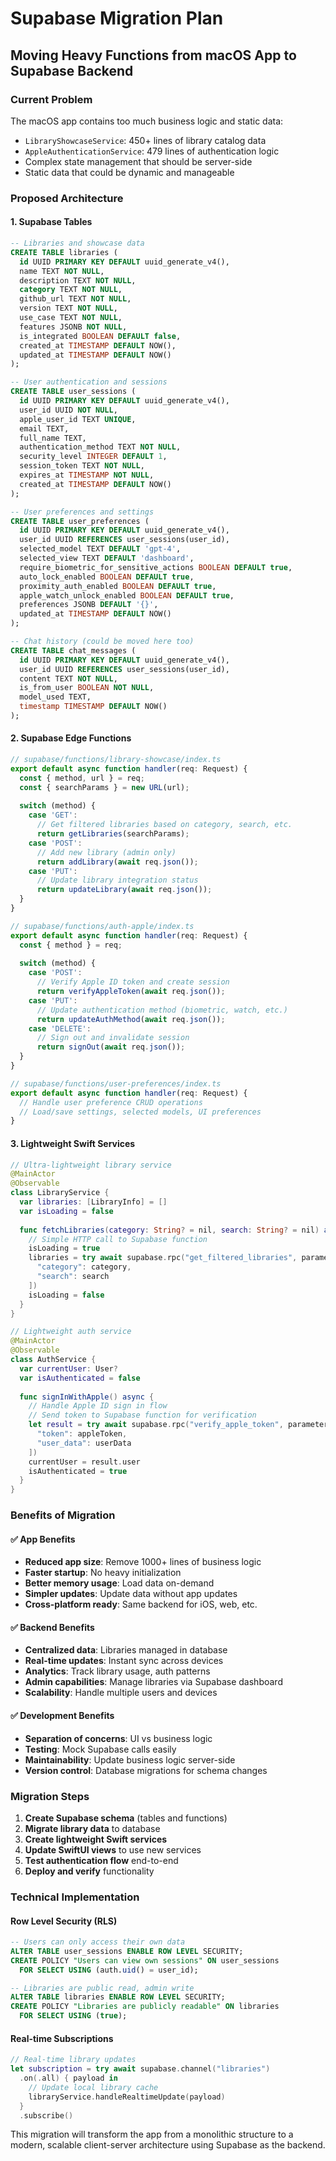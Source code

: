 # Supabase Migration Plan
## Moving Heavy Functions from macOS App to Supabase Backend

### Current Problem
The macOS app contains too much business logic and static data:
- `LibraryShowcaseService`: 450+ lines of library catalog data
- `AppleAuthenticationService`: 479 lines of authentication logic  
- Complex state management that should be server-side
- Static data that could be dynamic and manageable

### Proposed Architecture

#### 1. Supabase Tables

```sql
-- Libraries and showcase data
CREATE TABLE libraries (
  id UUID PRIMARY KEY DEFAULT uuid_generate_v4(),
  name TEXT NOT NULL,
  description TEXT NOT NULL,
  category TEXT NOT NULL,
  github_url TEXT NOT NULL,
  version TEXT NOT NULL,
  use_case TEXT NOT NULL,
  features JSONB NOT NULL,
  is_integrated BOOLEAN DEFAULT false,
  created_at TIMESTAMP DEFAULT NOW(),
  updated_at TIMESTAMP DEFAULT NOW()
);

-- User authentication and sessions
CREATE TABLE user_sessions (
  id UUID PRIMARY KEY DEFAULT uuid_generate_v4(),
  user_id UUID NOT NULL,
  apple_user_id TEXT UNIQUE,
  email TEXT,
  full_name TEXT,
  authentication_method TEXT NOT NULL,
  security_level INTEGER DEFAULT 1,
  session_token TEXT NOT NULL,
  expires_at TIMESTAMP NOT NULL,
  created_at TIMESTAMP DEFAULT NOW()
);

-- User preferences and settings
CREATE TABLE user_preferences (
  id UUID PRIMARY KEY DEFAULT uuid_generate_v4(),
  user_id UUID REFERENCES user_sessions(user_id),
  selected_model TEXT DEFAULT 'gpt-4',
  selected_view TEXT DEFAULT 'dashboard',
  require_biometric_for_sensitive_actions BOOLEAN DEFAULT true,
  auto_lock_enabled BOOLEAN DEFAULT true,
  proximity_auth_enabled BOOLEAN DEFAULT true,
  apple_watch_unlock_enabled BOOLEAN DEFAULT true,
  preferences JSONB DEFAULT '{}',
  updated_at TIMESTAMP DEFAULT NOW()
);

-- Chat history (could be moved here too)
CREATE TABLE chat_messages (
  id UUID PRIMARY KEY DEFAULT uuid_generate_v4(),
  user_id UUID REFERENCES user_sessions(user_id),
  content TEXT NOT NULL,
  is_from_user BOOLEAN NOT NULL,
  model_used TEXT,
  timestamp TIMESTAMP DEFAULT NOW()
);
```

#### 2. Supabase Edge Functions

```typescript
// supabase/functions/library-showcase/index.ts
export default async function handler(req: Request) {
  const { method, url } = req;
  const { searchParams } = new URL(url);
  
  switch (method) {
    case 'GET':
      // Get filtered libraries based on category, search, etc.
      return getLibraries(searchParams);
    case 'POST':
      // Add new library (admin only)
      return addLibrary(await req.json());
    case 'PUT':
      // Update library integration status
      return updateLibrary(await req.json());
  }
}

// supabase/functions/auth-apple/index.ts  
export default async function handler(req: Request) {
  const { method } = req;
  
  switch (method) {
    case 'POST':
      // Verify Apple ID token and create session
      return verifyAppleToken(await req.json());
    case 'PUT':
      // Update authentication method (biometric, watch, etc.)
      return updateAuthMethod(await req.json());
    case 'DELETE':
      // Sign out and invalidate session
      return signOut(await req.json());
  }
}

// supabase/functions/user-preferences/index.ts
export default async function handler(req: Request) {
  // Handle user preference CRUD operations
  // Load/save settings, selected models, UI preferences
}
```

#### 3. Lightweight Swift Services

```swift
// Ultra-lightweight library service
@MainActor
@Observable
class LibraryService {
  var libraries: [LibraryInfo] = []
  var isLoading = false
  
  func fetchLibraries(category: String? = nil, search: String? = nil) async {
    // Simple HTTP call to Supabase function
    isLoading = true
    libraries = try await supabase.rpc("get_filtered_libraries", parameters: [
      "category": category,
      "search": search
    ])
    isLoading = false
  }
}

// Lightweight auth service
@MainActor  
@Observable
class AuthService {
  var currentUser: User?
  var isAuthenticated = false
  
  func signInWithApple() async {
    // Handle Apple ID sign in flow
    // Send token to Supabase function for verification
    let result = try await supabase.rpc("verify_apple_token", parameters: [
      "token": appleToken,
      "user_data": userData
    ])
    currentUser = result.user
    isAuthenticated = true
  }
}
```

### Benefits of Migration

#### ✅ App Benefits
- **Reduced app size**: Remove 1000+ lines of business logic
- **Faster startup**: No heavy initialization
- **Better memory usage**: Load data on-demand
- **Simpler updates**: Update data without app updates
- **Cross-platform ready**: Same backend for iOS, web, etc.

#### ✅ Backend Benefits  
- **Centralized data**: Libraries managed in database
- **Real-time updates**: Instant sync across devices
- **Analytics**: Track library usage, auth patterns
- **Admin capabilities**: Manage libraries via Supabase dashboard
- **Scalability**: Handle multiple users and devices

#### ✅ Development Benefits
- **Separation of concerns**: UI vs business logic
- **Testing**: Mock Supabase calls easily
- **Maintainability**: Update business logic server-side
- **Version control**: Database migrations for schema changes

### Migration Steps

1. **Create Supabase schema** (tables and functions)
2. **Migrate library data** to database
3. **Create lightweight Swift services** 
4. **Update SwiftUI views** to use new services
5. **Test authentication flow** end-to-end
6. **Deploy and verify** functionality

### Technical Implementation

#### Row Level Security (RLS)
```sql
-- Users can only access their own data
ALTER TABLE user_sessions ENABLE ROW LEVEL SECURITY;
CREATE POLICY "Users can view own sessions" ON user_sessions
  FOR SELECT USING (auth.uid() = user_id);

-- Libraries are public read, admin write
ALTER TABLE libraries ENABLE ROW LEVEL SECURITY;  
CREATE POLICY "Libraries are publicly readable" ON libraries
  FOR SELECT USING (true);
```

#### Real-time Subscriptions
```swift
// Real-time library updates
let subscription = try await supabase.channel("libraries")
  .on(.all) { payload in
    // Update local library cache
    libraryService.handleRealtimeUpdate(payload)
  }
  .subscribe()
```

This migration will transform the app from a monolithic structure to a modern, scalable client-server architecture using Supabase as the backend.